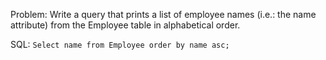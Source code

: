 Problem: Write a query that prints a list of employee names (i.e.: the name attribute) from the Employee table in alphabetical order.

SQL: ``Select name from Employee order by name asc;``
